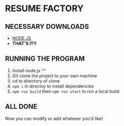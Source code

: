 # RESUME FACTORY

## NECESSARY DOWNLOADS

- [NODE.JS](https://nodejs.org/en/download)
- **THAT'S IT!!**

## RUNNING THE PROGRAM

1. Install node.js ^^
2. Git clone the project to your own machine
3. cd to directory of clone
4. `npm i` in directoy to install dependencies
5. `npm run build` then `npm run start` to run a local build

## ALL DONE

Now you can modify or add whatever you'd like!
